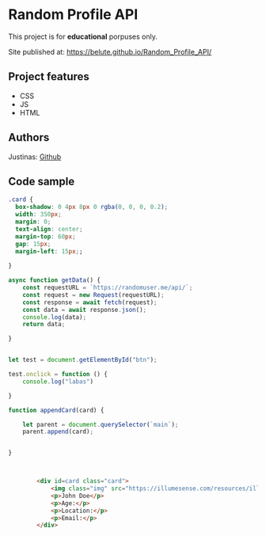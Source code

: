 

# Random Profile API



This project is for **educational** porpuses only. 

Site published at: https://belute.github.io/Random_Profile_API/


## Project features


-   CSS
-   JS
-   HTML

## Authors

Justinas: [Github](https://github.com/Belute)

## Code sample



```css
.card {
  box-shadow: 0 4px 8px 0 rgba(0, 0, 0, 0.2);
  width: 350px;
  margin: 0;
  text-align: center;
  margin-top: 60px;
  gap: 15px;
  margin-left: 15px;;
  
}
```
```js
async function getData() {
    const requestURL = `https://randomuser.me/api/`;
    const request = new Request(requestURL);
    const response = await fetch(request);
    const data = await response.json();
    console.log(data);
    return data;

}


let test = document.getElementById("btn");

test.onclick = function () {
    console.log("labas")

}

function appendCard(card) {

    let parent = document.querySelector(`main`);
    parent.append(card);


}



```
```html

        <div id=card class="card">
            <img class="img" src="https://illumesense.com/resources/illumesense/style/img/website/profile-picture-blanks/male-profile.jpg" alt="John" width=250px></img>
            <p>John Doe</p>
            <p>Age:</p>
            <p>Location:</p>
            <p>Email:</p>
        </div>
```
